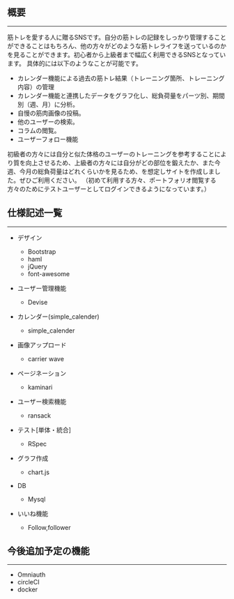 ## 概要
***

 筋トレを愛する人に贈るSNSです。自分の筋トレの記録をしっかり管理することができることはもちろん、他の方々がどのような筋トレライフを送っているのかを見ることができます。初心者から上級者まで幅広く利用できるSNSとなっています。
 具体的には以下のようなことが可能です。

 - カレンダー機能による過去の筋トレ結果（トレーニング箇所、トレーニング内容）の管理
 - カレンダー機能と連携したデータをグラフ化し、総負荷量をパーツ別、期間別（週、月）に分析。
 - 自慢の筋肉画像の投稿。
 - 他のユーザーの検索。
 - コラムの閲覧。
 - ユーザーフォロー機能

初級者の方々には自分と似た体格のユーザーのトレーニングを参考することにより質を向上させるため、上級者の方々には自分がどの部位を鍛えたか、また今週、今月の総負荷量はどれくらいかを見るため、を想定しサイトを作成しました。ぜひご利用ください。
（初めて利用する方々、ポートフォリオ閲覧する方々のためにテストユーザーとしてログインできるようになっています。）

## 仕様記述一覧
***
* デザイン
  - Bootstrap
  - haml
  - jQuery
  - font-awesome

* ユーザー管理機能
  - Devise

* カレンダー(simple_calender)
  - simple_calender

* 画像アップロード
  * carrier wave

* ページネーション
  * kaminari

* ユーザー検索機能
  - ransack

* テスト[単体・統合]
  - RSpec

* グラフ作成
  - chart.js

* DB
  - Mysql

* いいね機能
  -  Follow,follower

## 今後追加予定の機能
***
  - Omniauth
  - circleCI
  - docker